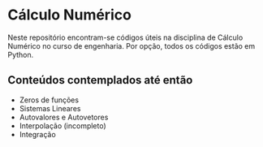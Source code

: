 
# Cálculo Numérico

Neste repositório encontram-se códigos úteis na disciplina de Cálculo Numérico no curso de engenharia. Por opção, todos os códigos estão em Python.
## Conteúdos contemplados até então

- Zeros de funções
- Sistemas Lineares
- Autovalores e Autovetores
- Interpolação (incompleto)
- Integração

